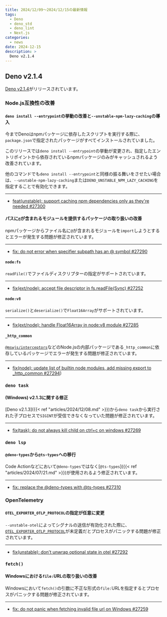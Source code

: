 ```yaml
---
title: 2024/12/09〜2024/12/15の最新情報
tags:
  - Deno
  - deno_std
  - deno_lint
  - Next.js
categories:
  - news
date: 2024-12-15
description: >
  Deno v2.1.4
---
```


## Deno v2.1.4

[Deno v2.1.4](https://github.com/denoland/deno/releases/tag/v2.1.4)がリリースされています。

### Node.js互換性の改善

#### `deno install --entrypoint`の挙動の改善と`--unstable-npm-lazy-caching`の導入

今までDenoはnpmパッケージに依存したスクリプトを実行する際に、`package.json`で指定されたパッケージがすべてインストールされていました。

このリリースでは`deno install --entrypoint`の挙動が変更され、指定したエントリポイントから依存されているnpmパッケージのみがキャッシュされるよう改善されています。

他のコマンドでも`deno install --entrypoint`と同様の振る舞いをさせたい場合は、`--unstable-npm-lazy-caching`または`DENO_UNSTABLE_NPM_LAZY_CACHING`を指定することで有効化できます。

---

- [feat(unstable): support caching npm dependencies only as they're needed #27300](https://github.com/denoland/deno/pull/27300)

#### パスに`@`が含まれるモジュールを提供するパッケージの取り扱いの改善

npmパッケージからファイル名に`@`が含まれるモジュールを`import`しようとするとエラーが発生する問題が修正されています。

---

- [fix: do not error when specifier subpath has an @ symbol #27290](https://github.com/denoland/deno/pull/27290)


#### `node:fs`

`readFile()`でファイルディスクリプターの指定がサポートされています。

---

- [fix(ext/node): accept file descriptor in fs.readFile(Sync) #27252](https://github.com/denoland/deno/pull/27252)


#### `node:v8`

`serialize()`と`deserialize()`で`Float16Array`がサポートされています。

---

- [fix(ext/node): handle Float16Array in node:v8 module #27285](https://github.com/denoland/deno/pull/27285)

#### `_http_common`

[`@mswjs/interceptors`](https://github.com/mswjs/interceptors/blob/v0.37.3/src/interceptors/ClientRequest/MockHttpSocket.ts#L6C9-L6C21)などのNode.jsの内部パッケージである`_http_common`に依存しているパッケージでエラーが発生する問題が修正されています。

---

- [fix(node): update list of builtin node modules, add missing export to _http_common #27294](https://github.com/denoland/deno/pull/27294))

### `deno task`

#### (Windows) v2.1.3に関する修正

[Deno v2.1.3]({{< ref "articles/2024/12/08.md" >}})から`deno task`から実行された子プロセスで`SIGINT`が受信できなくなっていた問題が修正されています。

---

- [fix(task): do not always kill child on ctrl+c on windows #27269](https://github.com/denoland/deno/pull/27269)

### `deno lsp`

#### `@deno-types`から`@ts-types`への移行

Code Actionなどにおいて`@deno-types`ではなく[`@ts-types`]({{< ref "articles/2024/07/21.md" >}})が使用されるよう修正されています。

---

- [fix: replace the @deno-types with @ts-types #27310](https://github.com/denoland/deno/pull/27310)

### OpenTelemetry

#### `OTEL_EXPORTER_OTLP_PROTOCOL`の指定が任意に変更

`--unstable-otel`によってシグナルの送信が有効化された際に、[`OTEL_EXPORTER_OTLP_PROTOCOL`](https://github.com/denoland/deno/blob/v2.1.4/ext/telemetry/lib.rs#L418)が未定義だとプロセスがパニックする問題が修正されています。

---

- [fix(unstable): don't unwrap optional state in otel #27292](https://github.com/denoland/deno/pull/27292)

### `fetch()`

#### Windowsにおける`file:`URLの取り扱いの改善

Windowsにおいて`fetch()`の引数に不正な形式の`file:`URLを指定するとプロセスがパニックする問題が修正されています。

---

- [fix: do not panic when fetching invalid file url on Windows #27259](https://github.com/denoland/deno/pull/27259)
